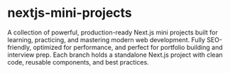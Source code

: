 # nextjs-mini-projects
A collection of powerful, production-ready Next.js mini projects built for learning, practicing, and mastering modern web development. Fully SEO-friendly, optimized for performance, and perfect for portfolio building and interview prep. Each branch holds a standalone Next.js project with clean code, reusable components, and best practices.
